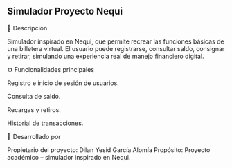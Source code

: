 ## Simulador Proyecto Nequi
📖 Descripción

Simulador inspirado en Nequi, que permite recrear las funciones básicas de una billetera virtual. El usuario puede registrarse, consultar saldo, consignar y retirar, simulando una experiencia real de manejo financiero digital.

⚙️ Funcionalidades principales

Registro e inicio de sesión de usuarios.

Consulta de saldo.

Recargas y retiros.

Historial de transacciones.

👤 Desarrollado por

Propietario del proyecto: Dilan Yesid García Alomía
Propósito: Proyecto académico – simulador inspirado en Nequi.